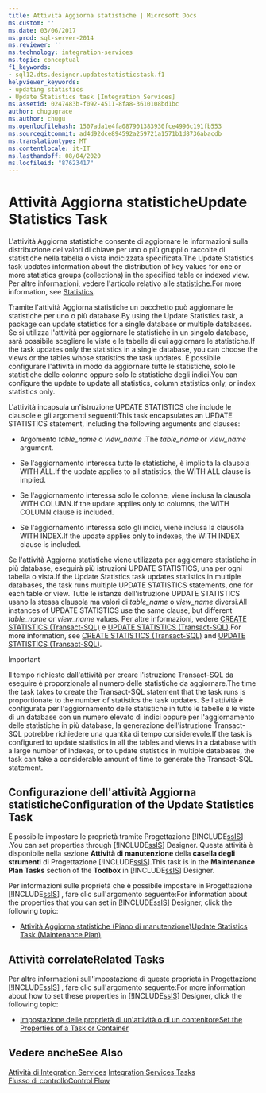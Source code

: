 ```yaml
---
title: Attività Aggiorna statistiche | Microsoft Docs
ms.custom: ''
ms.date: 03/06/2017
ms.prod: sql-server-2014
ms.reviewer: ''
ms.technology: integration-services
ms.topic: conceptual
f1_keywords:
- sql12.dts.designer.updatestatisticstask.f1
helpviewer_keywords:
- updating statistics
- Update Statistics task [Integration Services]
ms.assetid: 0247483b-f092-4511-8fa8-3610108bd1bc
author: chugugrace
ms.author: chugu
ms.openlocfilehash: 1507ada1e4fa087901383930fce4996c191fb553
ms.sourcegitcommit: ad4d92dce894592a259721a1571b1d8736abacdb
ms.translationtype: MT
ms.contentlocale: it-IT
ms.lasthandoff: 08/04/2020
ms.locfileid: "87623417"
---
```

# <a name="update-statistics-task"></a><span data-ttu-id="53196-102">Attività Aggiorna statistiche</span><span class="sxs-lookup"><span data-stu-id="53196-102">Update Statistics Task</span></span>
  <span data-ttu-id="53196-103">L'attività Aggiorna statistiche consente di aggiornare le informazioni sulla distribuzione dei valori di chiave per uno o più gruppi o raccolte di statistiche nella tabella o vista indicizzata specificata.</span><span class="sxs-lookup"><span data-stu-id="53196-103">The Update Statistics task updates information about the distribution of key values for one or more statistics groups (collections) in the specified table or indexed view.</span></span> <span data-ttu-id="53196-104">Per altre informazioni, vedere l'articolo relativo alle [statistiche](../../relational-databases/statistics/statistics.md).</span><span class="sxs-lookup"><span data-stu-id="53196-104">For more information, see [Statistics](../../relational-databases/statistics/statistics.md).</span></span>  
  
 <span data-ttu-id="53196-105">Tramite l'attività Aggiorna statistiche un pacchetto può aggiornare le statistiche per uno o più database.</span><span class="sxs-lookup"><span data-stu-id="53196-105">By using the Update Statistics task, a package can update statistics for a single database or multiple databases.</span></span> <span data-ttu-id="53196-106">Se si utilizza l'attività per aggiornare le statistiche in un singolo database, sarà possibile scegliere le viste e le tabelle di cui aggiornare le statistiche.</span><span class="sxs-lookup"><span data-stu-id="53196-106">If the task updates only the statistics in a single database, you can choose the views or the tables whose statistics the task updates.</span></span> <span data-ttu-id="53196-107">È possibile configurare l'attività in modo da aggiornare tutte le statistiche, solo le statistiche delle colonne oppure solo le statistiche degli indici.</span><span class="sxs-lookup"><span data-stu-id="53196-107">You can configure the update to update all statistics, column statistics only, or index statistics only.</span></span>  
  
 <span data-ttu-id="53196-108">L'attività incapsula un'istruzione UPDATE STATISTICS che include le clausole e gli argomenti seguenti:</span><span class="sxs-lookup"><span data-stu-id="53196-108">This task encapsulates an UPDATE STATISTICS statement, including the following arguments and clauses:</span></span>  
  
-   <span data-ttu-id="53196-109">Argomento *table_name* o *view_name* .</span><span class="sxs-lookup"><span data-stu-id="53196-109">The *table_name* or *view_name* argument.</span></span>  
  
-   <span data-ttu-id="53196-110">Se l'aggiornamento interessa tutte le statistiche, è implicita la clausola WITH ALL.</span><span class="sxs-lookup"><span data-stu-id="53196-110">If the update applies to all statistics, the WITH ALL clause is implied.</span></span>  
  
-   <span data-ttu-id="53196-111">Se l'aggiornamento interessa solo le colonne, viene inclusa la clausola WITH COLUMN.</span><span class="sxs-lookup"><span data-stu-id="53196-111">If the update applies only to columns, the WITH COLUMN clause is included.</span></span>  
  
-   <span data-ttu-id="53196-112">Se l'aggiornamento interessa solo gli indici, viene inclusa la clausola WITH INDEX.</span><span class="sxs-lookup"><span data-stu-id="53196-112">If the update applies only to indexes, the WITH INDEX clause is included.</span></span>  
  
 <span data-ttu-id="53196-113">Se l'attività Aggiorna statistiche viene utilizzata per aggiornare statistiche in più database, eseguirà più istruzioni UPDATE STATISTICS, una per ogni tabella o vista.</span><span class="sxs-lookup"><span data-stu-id="53196-113">If the Update Statistics task updates statistics in multiple databases, the task runs multiple UPDATE STATISTICS statements, one for each table or view.</span></span> <span data-ttu-id="53196-114">Tutte le istanze dell'istruzione UPDATE STATISTICS usano la stessa clausola ma valori di *table_name* o *view_name* diversi.</span><span class="sxs-lookup"><span data-stu-id="53196-114">All instances of UPDATE STATISTICS use the same clause, but different *table_name* or *view_name* values.</span></span> <span data-ttu-id="53196-115">Per altre informazioni, vedere [CREATE STATISTICS &#40;Transact-SQL&#41;](/sql/t-sql/statements/create-statistics-transact-sql) e [UPDATE STATISTICS &#40;Transact-SQL&#41;](/sql/t-sql/statements/update-statistics-transact-sql).</span><span class="sxs-lookup"><span data-stu-id="53196-115">For more information, see [CREATE STATISTICS &#40;Transact-SQL&#41;](/sql/t-sql/statements/create-statistics-transact-sql) and [UPDATE STATISTICS &#40;Transact-SQL&#41;](/sql/t-sql/statements/update-statistics-transact-sql).</span></span>  
  
> [!IMPORTANT]  
>  <span data-ttu-id="53196-116">Il tempo richiesto dall'attività per creare l'istruzione Transact-SQL da eseguire è proporzionale al numero delle statistiche da aggiornare.</span><span class="sxs-lookup"><span data-stu-id="53196-116">The time the task takes to create the Transact-SQL statement that the task runs is proportionate to the number of statistics the task updates.</span></span> <span data-ttu-id="53196-117">Se l'attività è configurata per l'aggiornamento delle statistiche in tutte le tabelle e le viste di un database con un numero elevato di indici oppure per l'aggiornamento delle statistiche in più database, la generazione dell'istruzione Transact-SQL potrebbe richiedere una quantità di tempo considerevole.</span><span class="sxs-lookup"><span data-stu-id="53196-117">If the task is configured to update statistics in all the tables and views in a database with a large number of indexes, or to update statistics in multiple databases, the task can take a considerable amount of time to generate the Transact-SQL statement.</span></span>  
  
## <a name="configuration-of-the-update-statistics-task"></a><span data-ttu-id="53196-118">Configurazione dell'attività Aggiorna statistiche</span><span class="sxs-lookup"><span data-stu-id="53196-118">Configuration of the Update Statistics Task</span></span>  
 <span data-ttu-id="53196-119">È possibile impostare le proprietà tramite Progettazione [!INCLUDE[ssIS](../../../includes/ssis-md.md)] .</span><span class="sxs-lookup"><span data-stu-id="53196-119">You can set properties through [!INCLUDE[ssIS](../../../includes/ssis-md.md)] Designer.</span></span> <span data-ttu-id="53196-120">Questa attività è disponibile nella sezione **Attività di manutenzione** della **casella degli strumenti** di Progettazione [!INCLUDE[ssIS](../../../includes/ssis-md.md)].</span><span class="sxs-lookup"><span data-stu-id="53196-120">This task is in the **Maintenance Plan Tasks** section of the **Toolbox** in [!INCLUDE[ssIS](../../../includes/ssis-md.md)] Designer.</span></span>  
  
 <span data-ttu-id="53196-121">Per informazioni sulle proprietà che è possibile impostare in Progettazione [!INCLUDE[ssIS](../../../includes/ssis-md.md)] , fare clic sull'argomento seguente:</span><span class="sxs-lookup"><span data-stu-id="53196-121">For information about the properties that you can set in [!INCLUDE[ssIS](../../../includes/ssis-md.md)] Designer, click the following topic:</span></span>  
  
-   [<span data-ttu-id="53196-122">Attività Aggiorna statistiche &#40;Piano di manutenzione&#41;</span><span class="sxs-lookup"><span data-stu-id="53196-122">Update Statistics Task &#40;Maintenance Plan&#41;</span></span>](../../relational-databases/maintenance-plans/update-statistics-task-maintenance-plan.md)  
  
## <a name="related-tasks"></a><span data-ttu-id="53196-123">Attività correlate</span><span class="sxs-lookup"><span data-stu-id="53196-123">Related Tasks</span></span>  
 <span data-ttu-id="53196-124">Per altre informazioni sull'impostazione di queste proprietà in Progettazione [!INCLUDE[ssIS](../../../includes/ssis-md.md)] , fare clic sull'argomento seguente:</span><span class="sxs-lookup"><span data-stu-id="53196-124">For more information about how to set these properties in [!INCLUDE[ssIS](../../../includes/ssis-md.md)] Designer, click the following topic:</span></span>  
  
-   [<span data-ttu-id="53196-125">Impostazione delle proprietà di un'attività o di un contenitore</span><span class="sxs-lookup"><span data-stu-id="53196-125">Set the Properties of a Task or Container</span></span>](../set-the-properties-of-a-task-or-container.md)  
  
## <a name="see-also"></a><span data-ttu-id="53196-126">Vedere anche</span><span class="sxs-lookup"><span data-stu-id="53196-126">See Also</span></span>  
 <span data-ttu-id="53196-127">[Attività di Integration Services](integration-services-tasks.md) </span><span class="sxs-lookup"><span data-stu-id="53196-127">[Integration Services Tasks](integration-services-tasks.md) </span></span>  
 [<span data-ttu-id="53196-128">Flusso di controllo</span><span class="sxs-lookup"><span data-stu-id="53196-128">Control Flow</span></span>](control-flow.md)  
  
  

